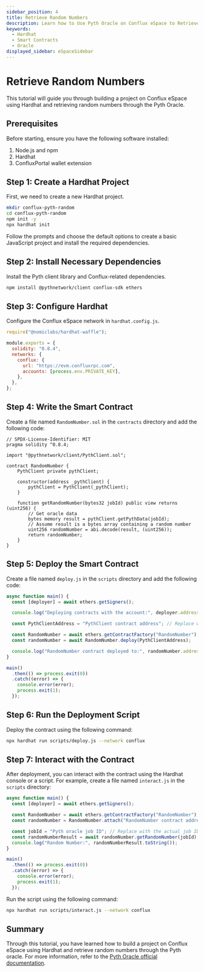 ```yaml
---
sidebar_position: 4
title: Retrieve Random Numbers
description: Learn how to Use Pyth Oracle on Conflux eSpace to Retrieve Random Numbers
keywords:
  - Hardhat
  - Smart Contracts
  - Oracle
displayed_sidebar: eSpaceSidebar
---
```


# Retrieve Random Numbers

This tutorial will guide you through building a project on Conflux eSpace using Hardhat and retrieving random numbers through the Pyth Oracle.

## Prerequisites

Before starting, ensure you have the following software installed:

1. Node.js and npm
2. Hardhat
3. ConfluxPortal wallet extension

## Step 1: Create a Hardhat Project

First, we need to create a new Hardhat project.

```bash
mkdir conflux-pyth-random
cd conflux-pyth-random
npm init -y
npx hardhat init
```

Follow the prompts and choose the default options to create a basic JavaScript project and install the required dependencies.

## Step 2: Install Necessary Dependencies

Install the Pyth client library and Conflux-related dependencies.

```bash
npm install @pythnetwork/client conflux-sdk ethers
```

## Step 3: Configure Hardhat

Configure the Conflux eSpace network in `hardhat.config.js`.

```javascript
require("@nomiclabs/hardhat-waffle");

module.exports = {
  solidity: "0.8.4",
  networks: {
    conflux: {
      url: "https://evm.confluxrpc.com",
      accounts: [process.env.PRIVATE_KEY],
    },
  },
};
```

## Step 4: Write the Smart Contract

Create a file named `RandomNumber.sol` in the `contracts` directory and add the following code:

```solidity
// SPDX-License-Identifier: MIT
pragma solidity ^0.8.4;

import "@pythnetwork/client/PythClient.sol";

contract RandomNumber {
    PythClient private pythClient;

    constructor(address _pythClient) {
        pythClient = PythClient(_pythClient);
    }

    function getRandomNumber(bytes32 jobId) public view returns (uint256) {
        // Get oracle data
        bytes memory result = pythClient.getPythData(jobId);
        // Assume result is a bytes array containing a random number
        uint256 randomNumber = abi.decode(result, (uint256));
        return randomNumber;
    }
}
```

## Step 5: Deploy the Smart Contract

Create a file named `deploy.js` in the `scripts` directory and add the following code:

```javascript
async function main() {
  const [deployer] = await ethers.getSigners();

  console.log("Deploying contracts with the account:", deployer.address);

  const PythClientAddress = "PythClient contract address"; // Replace with the actual PythClient contract address

  const RandomNumber = await ethers.getContractFactory("RandomNumber");
  const randomNumber = await RandomNumber.deploy(PythClientAddress);

  console.log("RandomNumber contract deployed to:", randomNumber.address);
}

main()
  .then(() => process.exit(0))
  .catch((error) => {
    console.error(error);
    process.exit(1);
  });
```

## Step 6: Run the Deployment Script

Deploy the contract using the following command:

```bash
npx hardhat run scripts/deploy.js --network conflux
```

## Step 7: Interact with the Contract

After deployment, you can interact with the contract using the Hardhat console or a script. For example, create a file named `interact.js` in the `scripts` directory:

```javascript
async function main() {
  const [deployer] = await ethers.getSigners();

  const RandomNumber = await ethers.getContractFactory("RandomNumber");
  const randomNumber = RandomNumber.attach("RandomNumber contract address"); // Replace with the actual contract address

  const jobId = "Pyth oracle job ID"; // Replace with the actual job ID
  const randomNumberResult = await randomNumber.getRandomNumber(jobId);
  console.log("Random Number:", randomNumberResult.toString());
}

main()
  .then(() => process.exit(0))
  .catch((error) => {
    console.error(error);
    process.exit(1);
  });
```

Run the script using the following command:

```bash
npx hardhat run scripts/interact.js --network conflux
```

## Summary

Through this tutorial, you have learned how to build a project on Conflux eSpace using Hardhat and retrieve random numbers through the Pyth oracle. For more information, refer to the [Pyth Oracle official documentation](https://docs.pyth.network/).
